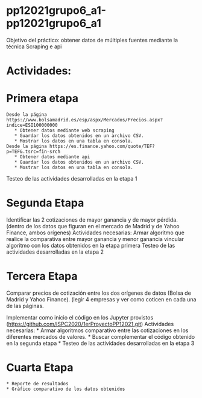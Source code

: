 # pp12021grupo6_a1-pp12021grupo6_a1

Objetivo del práctico: obtener datos de múltiples fuentes mediante la técnica Scraping e api 

# Actividades:
# Primera etapa
    Desde la página https://www.bolsamadrid.es/esp/aspx/Mercados/Precios.aspx?indice=ESI100000000
       * Obtener datos mediante web scraping
       * Guardar los datos obtenidos en un archivo CSV.
       * Mostrar los datos en una tabla en consola.
    Desde la página https://es.finance.yahoo.com/quote/TEF?p=TEF&.tsrc=fin-srch
       * Obtener datos mediante api
       * Guardar los datos obtenidos en un archivo CSV.
       * Mostrar los datos en una tabla en consola.
Testeo de las actividades desarrolladas en la etapa 1

# Segunda Etapa
Identificar las 2 cotizaciones de mayor ganancia y de mayor pérdida. (dentro de los datos que figuran en el mercado de Madrid y de Yahoo Finance, ambos orígenes)
Actividades necesarias: 
    Armar algoritmo que realice la comparativa entre mayor ganancia y menor ganancia
    vincular algoritmo con los datos obtenidos en la etapa primera
    Testeo de las actividades desarrolladas en la etapa 2

# Tercera Etapa
Comparar precios de cotización entre los dos orígenes de datos (Bolsa de Madrid y Yahoo Finance). (legir 4 empresas y ver como coticen en cada una de las páginas.

Implementar como inicio el código en los Jupyter provistos (https://github.com/ISPC2020/1erProyectoPP12021.git)
Actividades necesarias:
    * Armar algoritmos comparativo entre las cotizaciones en los diferentes mercados de valores.
    * Buscar complementar el código obtenido en la segunda etapa
    * Testeo de las actividades desarrolladas en la etapa 3

# Cuarta Etapa
    * Reporte de resultados
    * Gráfico comparativo de los datos obtenidos




